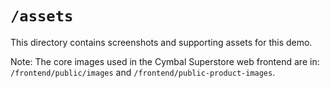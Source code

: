 # `/assets`

This directory contains screenshots and supporting assets for this demo. 

Note: The core images used in the Cymbal Superstore web frontend are in: `/frontend/public/images` and `/frontend/public-product-images`. 